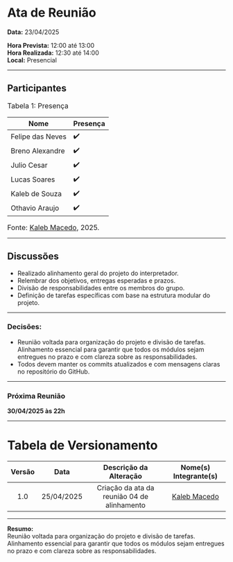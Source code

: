 # Ata de Reunião 

**Data:** 23/04/2025  

**Hora Prevista:** 12:00 até 13:00  
**Hora Realizada:** 12:30 até 14:00  
**Local:** Presencial

---

## Participantes

<font size="3"><p style="text-align: left">Tabela 1: Presença</p></font>

| Nome              | Presença |
|-------------------|----------|
| Felipe das Neves  | ✔️        |
| Breno Alexandre   | ✔️        |
| Julio Cesar       | ✔️        |
| Lucas Soares      | ✔️        |
| Kaleb de Souza    | ✔️        |
| Othavio Araujo    | ✔️        |

<font size="3"><p style="text-align: left">Fonte: [Kaleb Macedo](https://github.com/kalebmacedo), 2025.</p></font>

---

## Discussões

- Realizado alinhamento geral do projeto do interpretador.
- Relembrar dos objetivos, entregas esperadas e prazos.
- Divisão de responsabilidades entre os membros do grupo.
- Definição de tarefas específicas com base na estrutura modular do projeto.


---

### Decisões:

- Reunião voltada para organização do projeto e divisão de tarefas. Alinhamento essencial para  garantir que todos os módulos sejam entregues no prazo e com clareza sobre as responsabilidades.
- Todos devem manter os commits atualizados e com mensagens claras no repositório do GitHub.

---

### Próxima Reunião
**30/04/2025 às 22h**

---

# Tabela de Versionamento 

| Versão | Data       | Descrição da Alteração                     | Nome(s) Integrante(s) |
| :----: | :--------: | :----------------------------------------: | :-------------------: |
| 1.0    | 25/04/2025 | Criação da ata da reunião 04 de alinhamento  | [Kaleb Macedo](https://github.com/kalebmacedo)        |

---

**Resumo:**  
Reunião voltada para organização do projeto e divisão de tarefas. Alinhamento essencial para garantir que todos os módulos sejam entregues no prazo e com clareza sobre as responsabilidades.
